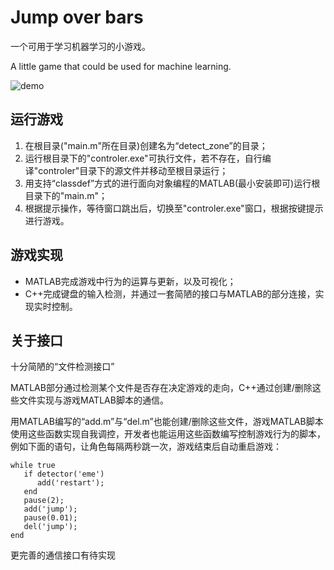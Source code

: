 # Jump over bars

一个可用于学习机器学习的小游戏。

A little game that could be used for machine learning.

![demo](https://github.com/Tknsryo/Jump-over-bars/blob/v1.0/demo.gif)

## 运行游戏
1. 在根目录("main.m"所在目录)创建名为“detect_zone”的目录；
2. 运行根目录下的"controler.exe"可执行文件，若不存在，自行编译"controler"目录下的源文件并移动至根目录运行；
3. 用支持“classdef”方式的进行面向对象编程的MATLAB(最小安装即可)运行根目录下的"main.m"；
4. 根据提示操作，等待窗口跳出后，切换至"controler.exe"窗口，根据按键提示进行游戏。

## 游戏实现
* MATLAB完成游戏中行为的运算与更新，以及可视化；
* C++完成键盘的输入检测，并通过一套简陋的接口与MATLAB的部分连接，实现实时控制。

## 关于接口
十分简陋的“文件检测接口”

MATLAB部分通过检测某个文件是否存在决定游戏的走向，C++通过创建/删除这些文件实现与游戏MATLAB脚本的通信。

用MATLAB编写的“add.m”与“del.m”也能创建/删除这些文件，游戏MATLAB脚本使用这些函数实现自我调控，开发者也能运用这些函数编写控制游戏行为的脚本，例如下面的语句，让角色每隔两秒跳一次，游戏结束后自动重启游戏：
```
while true
   if detector('eme')
      add('restart');
   end
   pause(2);
   add('jump');
   pause(0.01);
   del('jump');
end
```

更完善的通信接口有待实现